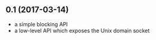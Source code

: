 
## 0.1 (2017-03-14)
- a simple blocking API
- a low-level API which exposes the Unix domain socket
